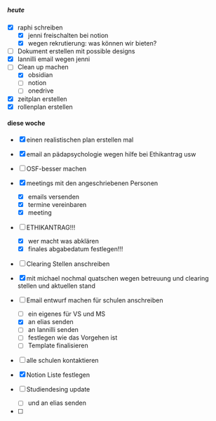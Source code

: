

##### heute
- [x] raphi schreiben
	- [x] jenni freischalten bei notion
	- [x] wegen rekrutierung: was können wir bieten?
- [ ] Dokument erstellen mit possible designs
- [x] Iannilli email wegen jenni
- [ ] Clean up machen 
	- [x] obsidian
	- [ ] notion
	- [ ] onedrive
- [x] zeitplan erstellen
- [x] rollenplan erstellen

#### diese woche
- [x] einen realistischen plan erstellen mal
- [x] email an pädapsychologie wegen hilfe bei Ethikantrag usw
- [ ] OSF-besser machen
- [x] meetings mit den angeschriebenen Personen
	- [x] emails versenden
	- [x] termine vereinbaren
	- [x] meeting
- [ ] ETHIKANTRAG!!!
	- [x] wer macht was abklären
	- [x] finales abgabedatum festlegen!!!
- [ ] Clearing Stellen anschreiben
- [x] mit michael nochmal quatschen wegen betreuung und clearing stellen und aktuellen stand


- [ ] Email entwurf machen für schulen anschreiben
	- [ ] ein eigenes für VS und MS
	- [x] an elias senden
	- [ ] an Iannilli senden
	- [ ] festlegen wie das Vorgehen ist
	- [ ] Template finalisieren
- [ ] alle schulen kontaktieren
- [x] Notion Liste festlegen
- [ ] Studiendesing update
	- [ ] und an elias senden
- [ ] 

